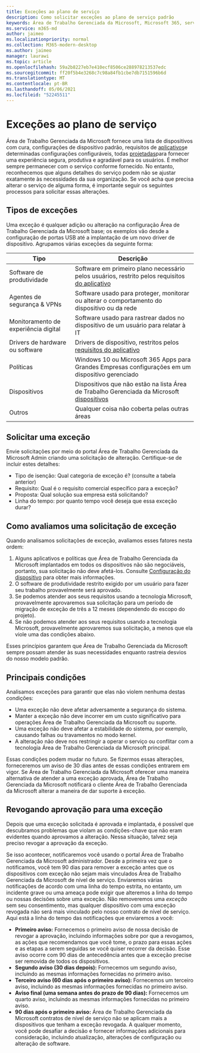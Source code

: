 ```yaml
---
title: Exceções ao plano de serviço
description: Como solicitar exceções ao plano de serviço padrão
keywords: Área de Trabalho Gerenciada da Microsoft, Microsoft 365, serviço, documentação
ms.service: m365-md
author: jaimeo
ms.localizationpriority: normal
ms.collection: M365-modern-desktop
ms.author: jaimeo
manager: laurawi
ms.topic: article
ms.openlocfilehash: 59a2b8227eb7e410ecf8506ce288978213537edc
ms.sourcegitcommit: ff20f5b4e3268c7c98a84fb1cbe7db7151596b6d
ms.translationtype: MT
ms.contentlocale: pt-BR
ms.lasthandoff: 05/06/2021
ms.locfileid: "52245511"
---
```

# <a name="exceptions-to-the-service-plan"></a>Exceções ao plano de serviço

Área de Trabalho Gerenciada da Microsoft fornece uma lista de dispositivos com cura, configurações de dispositivo padrão, requisitos de [aplicativos](device-policies.md)e determinadas configurações configuráveis, todas [projetadas](../working-with-managed-desktop/config-setting-overview.md)para fornecer uma experiência segura, produtiva e agradável para os usuários. É melhor sempre permanecer com o serviço conforme fornecido. No entanto, reconhecemos que alguns detalhes do serviço podem não se ajustar exatamente às necessidades da sua organização. Se você acha que precisa alterar o serviço de alguma forma, é importante seguir os seguintes processos para solicitar essas alterações.
 
## <a name="types-of-exceptions"></a>Tipos de exceções

Uma exceção é qualquer adição ou alteração na configuração Área de Trabalho Gerenciada da Microsoft base; os exemplos vão desde a configuração de portas USB até a implantação de um novo driver de dispositivo. Agrupamos várias exceções da seguinte forma:

|Tipo  |Descrição  |
|---------|---------|
|Software de produtividade     |  Software em primeiro plano necessário pelos usuários, restrito pelos requisitos [do aplicativo](mmd-app-requirements.md)       |
|Agentes de segurança & VPNs     |  Software usado para proteger, monitorar ou alterar o comportamento do dispositivo ou da rede       |
|Monitoramento de experiência digital     |  Software usado para rastrear dados no dispositivo de um usuário para relatar à IT       |
|Drivers de hardware ou software     |   Drivers de dispositivo, restritos pelos [requisitos do aplicativo](mmd-app-requirements.md)      |
|Políticas     | Windows 10 ou Microsoft 365 Apps para Grandes Empresas configurações em um dispositivo gerenciado        |
|Dispositivos     | Dispositivos que não estão na lista Área de Trabalho Gerenciada da Microsoft [dispositivos](device-list.md)        |
|Outros     |  Qualquer coisa não coberta pelas outras áreas       |
 
## <a name="request-an-exception"></a>Solicitar uma exceção

Envie solicitações por meio do portal Área de Trabalho Gerenciada da Microsoft Admin criando uma solicitação de alteração. Certifique-se de incluir estes detalhes:

- Tipo de isenção: Qual categoria de exceção é? (consulte a tabela anterior)
- Requisito: Qual é o requisito comercial específico para a exceção?
- Proposta: Qual solução sua empresa está solicitando?
- Linha do tempo: por quanto tempo você deseja que essa exceção durar? 

## <a name="how-we-assess-an-exception-request"></a>Como avaliamos uma solicitação de exceção

Quando analisamos solicitações de exceção, avaliamos esses fatores nesta ordem:
 
1. Alguns aplicativos e políticas que Área de Trabalho Gerenciada da Microsoft implantados em todos os dispositivos não são negociáveis, portanto, sua solicitação não deve afetá-los. Consulte [Configuração do dispositivo](device-policies.md) para obter mais informações.
2. O software de produtividade restrito exigido por um usuário para fazer seu trabalho provavelmente será aprovado. 
3. Se podemos atender aos seus requisitos usando a tecnologia Microsoft, provavelmente aprovaremos sua solicitação para um período de migração de exceção de três a 12 meses (dependendo do escopo do projeto).
4. Se não podemos atender aos seus requisitos usando a tecnologia Microsoft, provavelmente aprovaremos sua solicitação, a menos que ela viole uma das condições abaixo.  

Esses princípios garantem que Área de Trabalho Gerenciada da Microsoft sempre possam atender às suas necessidades enquanto rastreia desvios do nosso modelo padrão. 

## <a name="key-conditions"></a>Principais condições

Analisamos exceções para garantir que elas não violem nenhuma destas condições:

- Uma exceção não deve afetar adversamente a segurança do sistema. 
- Manter a exceção não deve incorrer em um custo significativo para operações Área de Trabalho Gerenciada da Microsoft ou suporte.
- Uma exceção não deve afetar a estabilidade do sistema, por exemplo, causando falhas ou travamentos no modo kernel.
- A alteração não deve nos restringir a operar o serviço ou conflitar com a tecnologia Área de Trabalho Gerenciada da Microsoft principal.

Essas condições podem mudar no futuro. Se fizermos essas alterações, forneceremos um aviso de 30 dias antes de essas condições entrarem em vigor.  Se Área de Trabalho Gerenciada da Microsoft oferecer uma maneira alternativa de atender a uma exceção aprovada, Área de Trabalho Gerenciada da Microsoft notificará o cliente Área de Trabalho Gerenciada da Microsoft alterar a maneira de dar suporte à exceção. 

## <a name="revoking-approval-for-an-exception"></a>Revogando aprovação para uma exceção

Depois que uma exceção solicitada é aprovada e implantada, é possível que descubramos problemas que violam as condições-chave que não eram evidentes quando aprovamos a alteração. Nessa situação, talvez seja preciso revogar a aprovação da exceção.
 
Se isso acontecer, notificaremos você usando o portal Área de Trabalho Gerenciada da Microsoft administrador. Desde a primeira vez que o notificamos, você tem 90 dias para remover a exceção antes que os dispositivos com exceção não sejam mais vinculados Área de Trabalho Gerenciada da Microsoft de nível de serviço. Enviaremos várias notificações de acordo com uma linha do tempo estrita, no entanto, um incidente grave ou uma ameaça pode exigir que alteremos a linha do tempo ou nossas decisões sobre uma exceção. Não removeremos uma *exceção* sem seu consentimento, mas qualquer dispositivo com uma exceção revogada não será mais vinculado pelo nosso contrato de nível de serviço. Aqui está a linha do tempo das notificações que enviaremos a você:

- **Primeiro aviso:** Fornecemos o primeiro aviso de nossa decisão de revogar a aprovação, incluindo informações sobre por que a revogamos, as ações que recomendamos que você tome, o prazo para essas ações e as etapas a serem seguidas se você quiser recorrer da decisão. Esse aviso ocorre com 90 dias de antecedência antes que a exceção precise ser removida de todos os dispositivos. 
- **Segundo aviso (30 dias depois):** Fornecemos um segundo aviso, incluindo as mesmas informações fornecidas no primeiro aviso. 
- **Terceiro aviso (60 dias após o primeiro aviso):** Fornecemos um terceiro aviso, incluindo as mesmas informações fornecidas no primeiro aviso. 
- **Aviso final (uma semana antes do prazo de 90 dias):** Fornecemos um quarto aviso, incluindo as mesmas informações fornecidas no primeiro aviso.
- **90 dias após o primeiro aviso:** Área de Trabalho Gerenciada da Microsoft contratos de nível de serviço não se aplicam mais a dispositivos que tenham a exceção revogada. A qualquer momento, você pode desafiar a decisão e fornecer informações adicionais para consideração, incluindo atualização, alterações de configuração ou alteração de software. 


